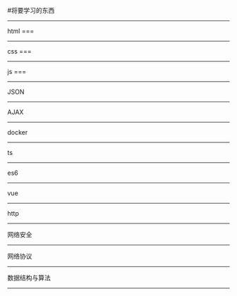 #将要学习的东西

***
html ===
***
css  ===
***
js   ===
***
JSON
***
AJAX
***
docker
***
ts
***
es6
***
vue
***
http
***
网络安全
***
网络协议
***
数据结构与算法
***


